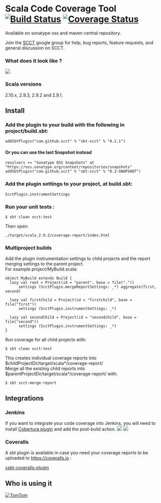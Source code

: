 Scala Code Coverage Tool [![Build Status](https://travis-ci.org/SCCT/scct.png?branch=master)](https://travis-ci.org/SCCT/scct) [![Coverage Status](https://coveralls.io/repos/SCCT/scct/badge.png?branch=master)](https://coveralls.io/r/SCCT/scct?branch=master)
=====================================================================================================================================================================================================================================

Available on sonatype oss and maven central repository.

Join the [SCCT](http://groups.google.com/group/scala-code-coverage-tool)
google group for help, bug reports, feature requests, and general
discussion on SCCT.

### What does it look like ?

![](http://scct.github.io/scct/screenshot.png)

### Scala versions

2.10.x, 2.9.3, 2.9.2 and 2.9.1.

Install
-------

### Add the plugin to your build with the following in project/build.sbt:

    addSbtPlugin("com.github.scct" % "sbt-scct" % "0.2.1")

#### Or you can use the last Snapshot instead

    resolvers += "Sonatype OSS Snapshots" at "https://oss.sonatype.org/content/repositories/snapshots"
    addSbtPlugin("com.github.scct" % "sbt-scct" % "0.3-SNAPSHOT")

### Add the plugin settings to your project, at build.sbt:

    ScctPlugin.instrumentSettings

### Run your unit tests :

    $ sbt clean scct:test

Then open:

    ./target/scala_2.9.2/coverage-report/index.html

### Multiproject builds

Add the plugin instrumentation settings to child projects and the report
merging settings to the parent project.\
For example project/MyBuild.scala:

    object MyBuild extends Build {
      lazy val root = Project(id = "parent", base = file("."))
          settings (ScctPlugin.mergeReportSettings: _*) aggregate(first, second)

      lazy val firstChild = Project(id = "firstchild", base = file("first"))
          settings (ScctPlugin.instrumentSettings: _*)

      lazy val secondChild = Project(id = "secondchild", base = file("second"))
          settings (ScctPlugin.instrumentSettings: _*)
    }

Run coverage for all child projects with:

    $ sbt clean scct:test

This creates individual coverage reports into
\$childProjectDir/target/scala*<ver>/coverage-report/\
Merge all the existing child reports into
\$parentProjectDir/target/scala*<ver>/coverage-report/ with:

    $ sbt scct-merge-report

Integrations
------------

### Jenkins
If you want to integrate your code coverage into Jenkins, you will need
to install [Cobertura
plugin](https://wiki.jenkins-ci.org/display/JENKINS/Cobertura+Plugin)
and add the post-build action.
![](https://d233eq3e3p3cv0.cloudfront.net/max/800/0*Ly-UfeaQGAO36ZwK.png)
![](https://d233eq3e3p3cv0.cloudfront.net/max/1235/0*7CVN-giWRJxiGy-L.png)

### Coveralls
A sbt plugin is available in case you need your coverage reports to be uploaded to https://coveralls.io :

[xsbt-coveralls-plugin](https://github.com/theon/xsbt-coveralls-plugin)

Who is using it
---------------

[![TomTom](http://corporate.tomtom.com/images/tomtom-logo_tcm166-3340.png)](http://www.tomtom.com)

